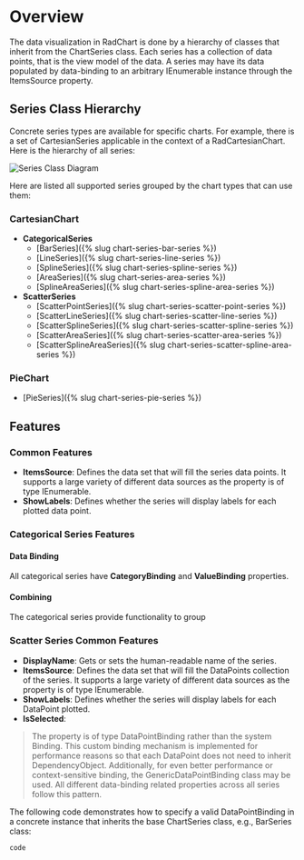 # Overview #
The data visualization in RadChart is done by a hierarchy of classes that inherit from the ChartSeries class. Each series has a collection of data points, that is the view model of the data. A series may have its data populated by data-binding to an arbitrary IEnumerable instance through the ItemsSource property.
## Series Class Hierarchy ##
Concrete series types are available for specific charts. For example, there is a set of CartesianSeries applicable in the context of a RadCartesianChart. Here is the hierarchy of all series:

![Series Class Diagram](asd "Chart series class hierarchy")

Here are listed all supported series grouped by the chart types that can use them:
### CartesianChart ###
- **CategoricalSeries**
    - [BarSeries]({% slug chart-series-bar-series %})
    - [LineSeries]({% slug chart-series-line-series %})
    - [SplineSeries]({% slug chart-series-spline-series %})
    - [AreaSeries]({% slug chart-series-area-series %})
    - [SplineAreaSeries]({% slug chart-series-spline-area-series %})
- **ScatterSeries**
    - [ScatterPointSeries]({% slug chart-series-scatter-point-series %})
    - [ScatterLineSeries]({% slug chart-series-scatter-line-series %})
    - [ScatterSplineSeries]({% slug chart-series-scatter-spline-series %})
    - [ScatterAreaSeries]({% slug chart-series-scatter-area-series %})
    - [ScatterSplineAreaSeries]({% slug chart-series-scatter-spline-area-series %}) 
### PieChart ###
- [PieSeries]({% slug chart-series-pie-series %}) 

## Features ##
### Common Features ###
* **ItemsSource**: Defines the data set that will fill the series data points. It supports a large variety of different data sources as the property is of type IEnumerable. 
* **ShowLabels**: Defines whether the series will display labels for each plotted data point.
### Categorical Series Features ###
#### Data Binding ####
All categorical series have **CategoryBinding** and **ValueBinding** properties.
#### Combining ####
The categorical series provide functionality to group 

### Scatter Series Common Features ###

- **DisplayName**: Gets or sets the human-readable name of the series.
- **ItemsSource**: Defines the data set that will fill the DataPoints collection of the series. It supports a large variety of different data sources as the property is of type IEnumerable.
- **ShowLabels**: Defines whether the series will display labels for each DataPoint plotted.
- **IsSelected**:

>The property is of type DataPointBinding rather than the system Binding. This custom binding mechanism is implemented for performance reasons so that each DataPoint does not need to inherit DependencyObject. Additionally, for even better performance or context-sensitive binding, the GenericDataPointBinding class may be used. All different data-binding related properties across all series follow this pattern.

The following code demonstrates how to specify a valid DataPointBinding in a concrete instance that inherits the base ChartSeries class, e.g., BarSeries class:

`code`
